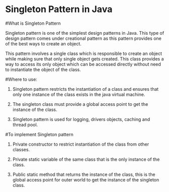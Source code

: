 Singleton Pattern in Java
=====

#What is Singleton Pattern

Singleton pattern is one of the simplest design patterns in Java. This type of design pattern comes under creational pattern as this pattern provides one of the best ways to create an object.

This pattern involves a single class which is responsible to create an object while making sure that only single object gets created. This class provides a way to access its only object which can be accessed directly without need to instantiate the object of the class.

#Where to use:

1) Singleton pattern restricts the instantiation of a class and ensures that only one instance of the class exists in the java virtual machine.

2) The singleton class must provide a global access point to get the instance of the class.

3) Singleton pattern is used for logging, drivers objects, caching and thread pool.

#To implement Singleton pattern

1) Private constructor to restrict instantiation of the class from other classes.

2) Private static variable of the same class that is the only instance of the class.

3) Public static method that returns the instance of the class, this is the global access point for outer world to get the instance of the singleton class.